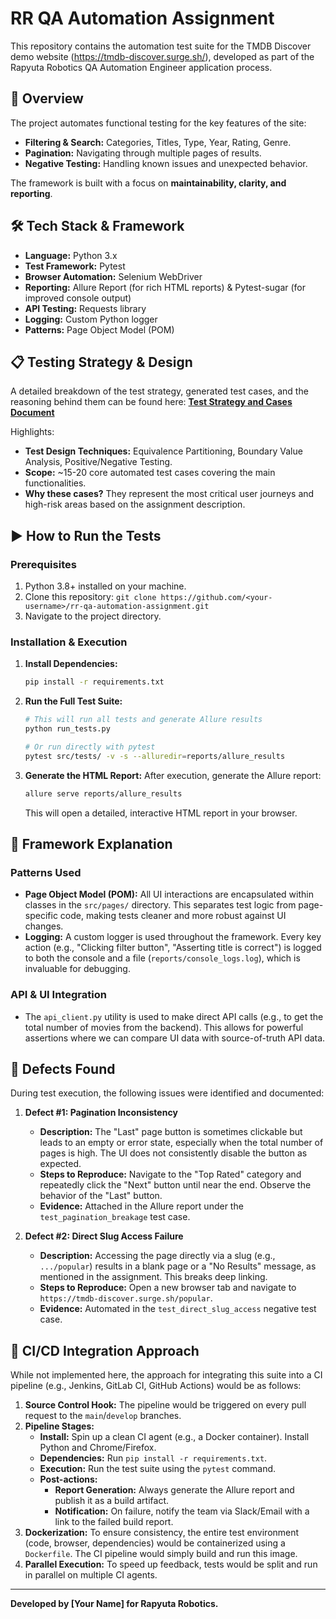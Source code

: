 # RR QA Automation Assignment

This repository contains the automation test suite for the TMDB Discover demo website (https://tmdb-discover.surge.sh/), developed as part of the Rapyuta Robotics QA Automation Engineer application process.

## 🚀 Overview

The project automates functional testing for the key features of the site:
*   **Filtering & Search:** Categories, Titles, Type, Year, Rating, Genre.
*   **Pagination:** Navigating through multiple pages of results.
*   **Negative Testing:** Handling known issues and unexpected behavior.

The framework is built with a focus on **maintainability, clarity, and reporting**.

## 🛠️ Tech Stack & Framework

*   **Language:** Python 3.x
*   **Test Framework:** Pytest
*   **Browser Automation:** Selenium WebDriver
*   **Reporting:** Allure Report (for rich HTML reports) & Pytest-sugar (for improved console output)
*   **API Testing:** Requests library
*   **Logging:** Custom Python logger
*   **Patterns:** Page Object Model (POM)

## 📋 Testing Strategy & Design

A detailed breakdown of the test strategy, generated test cases, and the reasoning behind them can be found here:
[**Test Strategy and Cases Document**](./docs/Test_Strategy_and_Cases.md)

Highlights:
*   **Test Design Techniques:** Equivalence Partitioning, Boundary Value Analysis, Positive/Negative Testing.
*   **Scope:** ~15-20 core automated test cases covering the main functionalities.
*   **Why these cases?** They represent the most critical user journeys and high-risk areas based on the assignment description.

## ▶️ How to Run the Tests

### Prerequisites
1.  Python 3.8+ installed on your machine.
2.  Clone this repository: `git clone https://github.com/<your-username>/rr-qa-automation-assignment.git`
3.  Navigate to the project directory.

### Installation & Execution

1.  **Install Dependencies:**
    ```bash
    pip install -r requirements.txt
    ```

2.  **Run the Full Test Suite:**
    ```bash
    # This will run all tests and generate Allure results
    python run_tests.py

    # Or run directly with pytest
    pytest src/tests/ -v -s --alluredir=reports/allure_results
    ```

3.  **Generate the HTML Report:**
    After execution, generate the Allure report:
    ```bash
    allure serve reports/allure_results
    ```
    This will open a detailed, interactive HTML report in your browser.

## 🧩 Framework Explanation

### Patterns Used
*   **Page Object Model (POM):** All UI interactions are encapsulated within classes in the `src/pages/` directory. This separates test logic from page-specific code, making tests cleaner and more robust against UI changes.
*   **Logging:** A custom logger is used throughout the framework. Every key action (e.g., "Clicking filter button", "Asserting title is correct") is logged to both the console and a file (`reports/console_logs.log`), which is invaluable for debugging.

### API & UI Integration
*   The `api_client.py` utility is used to make direct API calls (e.g., to get the total number of movies from the backend). This allows for powerful assertions where we can compare UI data with source-of-truth API data.

## 🐛 Defects Found

During test execution, the following issues were identified and documented:

1.  **Defect #1: Pagination Inconsistency**
    *   **Description:** The "Last" page button is sometimes clickable but leads to an empty or error state, especially when the total number of pages is high. The UI does not consistently disable the button as expected.
    *   **Steps to Reproduce:** Navigate to the "Top Rated" category and repeatedly click the "Next" button until near the end. Observe the behavior of the "Last" button.
    *   **Evidence:** Attached in the Allure report under the `test_pagination_breakage` test case.

2.  **Defect #2: Direct Slug Access Failure**
    *   **Description:** Accessing the page directly via a slug (e.g., `.../popular`) results in a blank page or a "No Results" message, as mentioned in the assignment. This breaks deep linking.
    *   **Steps to Reproduce:** Open a new browser tab and navigate to `https://tmdb-discover.surge.sh/popular`.
    *   **Evidence:** Automated in the `test_direct_slug_access` negative test case.

## 🚀 CI/CD Integration Approach

While not implemented here, the approach for integrating this suite into a CI pipeline (e.g., Jenkins, GitLab CI, GitHub Actions) would be as follows:

1.  **Source Control Hook:** The pipeline would be triggered on every pull request to the `main`/`develop` branches.
2.  **Pipeline Stages:**
    *   **Install:** Spin up a clean CI agent (e.g., a Docker container). Install Python and Chrome/Firefox.
    *   **Dependencies:** Run `pip install -r requirements.txt`.
    *   **Execution:** Run the test suite using the `pytest` command.
    *   **Post-actions:**
        *   **Report Generation:** Always generate the Allure report and publish it as a build artifact.
        *   **Notification:** On failure, notify the team via Slack/Email with a link to the failed build report.
3.  **Dockerization:** To ensure consistency, the entire test environment (code, browser, dependencies) would be containerized using a `Dockerfile`. The CI pipeline would simply build and run this image.
4.  **Parallel Execution:** To speed up feedback, tests would be split and run in parallel on multiple CI agents.

---
**Developed by [Your Name] for Rapyuta Robotics.**